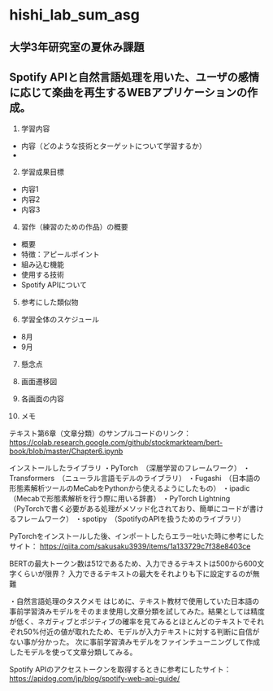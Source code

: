 # hishi_lab_sum_asg
## 大学3年研究室の夏休み課題
## Spotify APIと自然言語処理を用いた、ユーザの感情に応じて楽曲を再生するWEBアプリケーションの作成。

1. 学習内容
- 内容（どのような技術とターゲットについて学習するか）
- 

2. 学習成果目標
- 内容1
- 内容2
- 内容3

4. 習作（練習のための作品）の概要
- 概要
- 特徴：アピールポイント
- 組み込む機能
- 使用する技術
- Spotify APIについて

5. 参考にした類似物


6. 学習全体のスケジュール
- 8月
- 9月

7. 懸念点


8. 画面遷移図


9. 各画面の内容


10. メモ

テキスト第6章（文章分類）のサンプルコードのリンク：　
https://colab.research.google.com/github/stockmarkteam/bert-book/blob/master/Chapter6.ipynb

インストールしたライブラリ
・PyTorch　（深層学習のフレームワーク）
・Transformers　（ニューラル言語モデルのライブラリ）
・Fugashi　（日本語の形態素解析ツールのMeCabをPythonから使えるようにしたもの）
・ipadic　（Mecabで形態素解析を行う際に用いる辞書）
・PyTorch Lightning　（PyTorchで書く必要がある処理がメソッド化されており、簡単にコードが書けるフレームワーク）
・spotipy　（SpotifyのAPIを扱うためのライブラリ）

PyTorchをインストールした後、インポートしたらエラー吐いた時に参考にしたサイト：
https://qiita.com/sakusaku3939/items/1a133729c7f38e8403ce

BERTの最大トークン数は512であるため、入力できるテキストは500から600文字くらいが限界？
入力できるテキストの最大をそれよりも下に設定するのが無難

・自然言語処理のタスクメモ
はじめに、テキスト教材で使用していた日本語の事前学習済みモデルをそのまま使用し文章分類を試してみた。結果としては精度が低く、ネガティブとポジティブの確率を見てみるとほとんどのテキストでそれぞれ50%付近の値が取れたため、モデルが入力テキストに対する判断に自信がない事が分かった。
次に事前学習済みモデルをファインチューニングして作成したモデルを使って文章分類してみる。

Spotify APIのアクセストークンを取得するときに参考にしたサイト：
https://apidog.com/jp/blog/spotify-web-api-guide/












